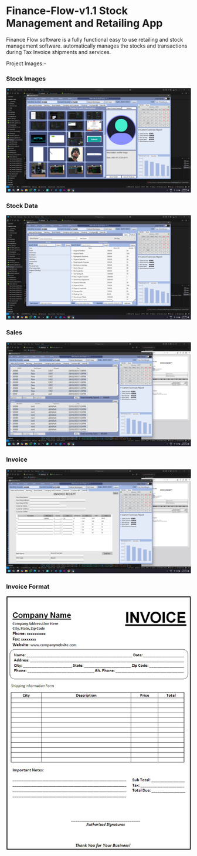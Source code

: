# Finance-Flow-v1.1 Stock Management and Retailing App
Finance Flow software is a fully functional easy to use retailing and stock management software. automatically manages the stocks and transactions during Tax Invoice shipments and services.


Project Images:-
### Stock Images
![Stock Images](ScreenShots/stock_images.png)

### Stock Data
![Stock Data](ScreenShots/stock_data.png)

### Sales
![Sales](ScreenShots/Sales.png)

### Invoice
![Invoice](ScreenShots/Invoice.png)


### Invoice Format
![Invoice Format](ScreenShots/invoice%20format.jpeg)

